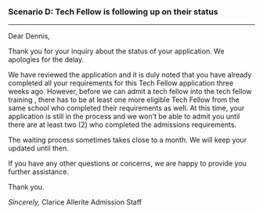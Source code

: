 ### Scenario D: Tech Fellow is following up on their status
---

Dear Dennis,

Thank you for your inquiry about the status of your application. We apologies for the delay.

We have reviewed the application and it is duly noted that you have already completed all your requirements for this Tech Fellow application three weeks ago. However, before we can admit a tech fellow into the tech fellow training , there has to be at least one more eligible Tech Fellow from the same school who completed their requirements as well. At this time, your application is still in the process and we won't be able to admit you until there are at least two (2) who completed the admissions requirements.

The waiting process sometimes takes close to a month. We will keep your updated until then.

If you have any other questions or concerns, we are happy to provide you further assistance. 

Thank you.

*Sincerely,*
Clarice Allerite
Admission Staff
